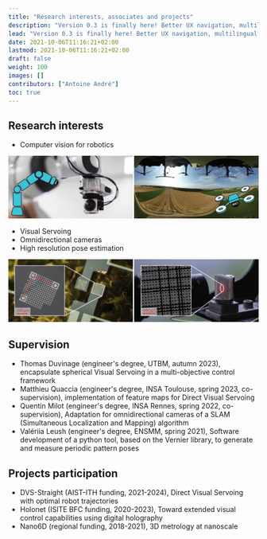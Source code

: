 ```yaml
---
title: "Research interests, associates and projects"
description: "Version 0.3 is finally here! Better UX navigation, multilingual and i18n support, versioned documentation support, dismissible global alert, Mermaid diagrams and visualizations, and more!"
lead: "Version 0.3 is finally here! Better UX navigation, multilingual and i18n support, versioned documentation support, dismissible global alert, Mermaid diagrams and visualizations, and more!"
date: 2021-10-06T11:16:21+02:00
lastmod: 2021-10-06T11:16:21+02:00
draft: false
weight: 100
images: []
contributors: ["Antoine André"]
toc: true
---
```


## Research interests

- Computer vision for robotics

![omniExample](omni_vision_examples.png)

- Visual Servoing
- Omnidirectional cameras
- High resolution pose estimation

![HighResPoseSensing](periodic_patterns_example.png)

## Supervision

- Thomas Duvinage (engineer's degree, UTBM, autumn 2023), encapsulate spherical Visual Servoing in a multi-objective control framework
- Matthieu Quaccia (engineer's degree, INSA Toulouse, spring 2023, co-supervision), implementation of feature maps for Direct Visual Servoing
- Quentin Milot (engineer's degree, INSA Rennes, spring 2022, co-supervision), Adaptation for omnidirectional cameras of a SLAM (Simultaneous Localization and Mapping) algorithm
- Valériia Leush (engineer's degree, ENSMM, spring 2021), Software development of a python tool, based on the Vernier library, to generate and measure periodic pattern poses

## Projects participation

- DVS-Straight (AIST-ITH funding, 2021-2024), Direct Visual Servoing with optimal robot trajectories
- Holonet (ISITE BFC funding, 2020-2023), Toward extended visual control capabilities using digital holography
- Nano6D (regional funding, 2018-2021), 3D metrology at nanoscale

